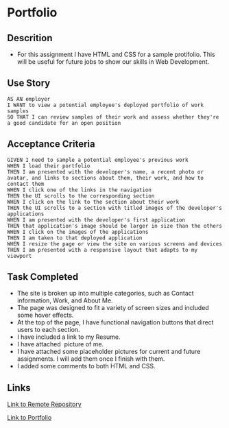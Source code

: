 # Portfolio

## Descrition
* For this assignment I have HTML and CSS for a sample protifolio. This will be useful for future jobs to show our skills in Web Development. 

## Use Story

```
AS AN employer
I WANT to view a potential employee's deployed portfolio of work samples
SO THAT I can review samples of their work and assess whether they're a good candidate for an open position
```
## Acceptance Criteria

```
GIVEN I need to sample a potential employee's previous work
WHEN I load their portfolio
THEN I am presented with the developer's name, a recent photo or avatar, and links to sections about them, their work, and how to contact them
WHEN I click one of the links in the navigation
THEN the UI scrolls to the corresponding section
WHEN I click on the link to the section about their work
THEN the UI scrolls to a section with titled images of the developer's applications
WHEN I am presented with the developer's first application
THEN that application's image should be larger in size than the others
WHEN I click on the images of the applications
THEN I am taken to that deployed application
WHEN I resize the page or view the site on various screens and devices
THEN I am presented with a responsive layout that adapts to my viewport
```

## Task Completed
* The site is broken up into multiple categories, such as Contact information, Work, and About Me.
* The page was designed to fit a variety of screen sizes and included some hover effects. 
* At the top of the page, I have functional navigation buttons that direct users to each section. 
* I have included a link to my Resume.
* I have attached  picture of me.
* I have attached some placeholder pictures for current and future assignments. I will add them once I finish with them.
* I added some comments to both HTML and CSS. 

## Links
[Link to Remote Repository]()

[Link to Portfolio]()

